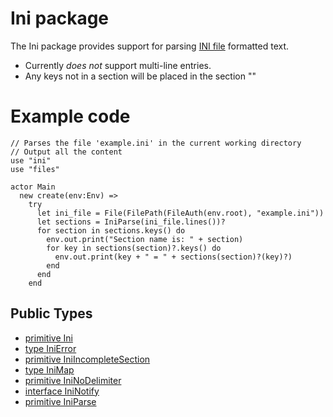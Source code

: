 # Ini package

The Ini package provides support for parsing
[INI file](https://en.wikipedia.org/wiki/INI_file) formatted text.

* Currently _does not_ support multi-line entries.
* Any keys not in a section will be placed in the section ""

# Example code
```pony
// Parses the file 'example.ini' in the current working directory
// Output all the content
use "ini"
use "files"

actor Main
  new create(env:Env) =>
    try
      let ini_file = File(FilePath(FileAuth(env.root), "example.ini"))
      let sections = IniParse(ini_file.lines())?
      for section in sections.keys() do
        env.out.print("Section name is: " + section)
        for key in sections(section)?.keys() do
          env.out.print(key + " = " + sections(section)?(key)?)
        end
      end
    end
```


## Public Types

* [primitive Ini](ini-Ini.md)
* [type IniError](ini-IniError.md)
* [primitive IniIncompleteSection](ini-IniIncompleteSection.md)
* [type IniMap](ini-IniMap.md)
* [primitive IniNoDelimiter](ini-IniNoDelimiter.md)
* [interface IniNotify](ini-IniNotify.md)
* [primitive IniParse](ini-IniParse.md)
